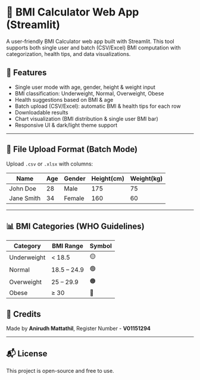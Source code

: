 # 💪 BMI Calculator Web App (Streamlit)

A user-friendly BMI Calculator web app built with Streamlit. This tool supports both single user and batch (CSV/Excel) BMI computation with categorization, health tips, and data visualizations.

## 🚀 Features

- Single user mode with age, gender, height & weight input
- BMI classification: Underweight, Normal, Overweight, Obese
- Health suggestions based on BMI & age
- Batch upload (CSV/Excel): automatic BMI & health tips for each row
- Downloadable results
- Chart visualization (BMI distribution & single user BMI bar)
- Responsive UI & dark/light theme support

---

## 📂 File Upload Format (Batch Mode)

Upload `.csv` or `.xlsx` with columns:

| Name       | Age | Gender | Height(cm) | Weight(kg) |
| ---------- | --- | ------ | ---------- | ---------- |
| John Doe   | 28  | Male   | 175        | 75         |
| Jane Smith | 34  | Female | 160        | 60         |

---

## 📊 BMI Categories (WHO Guidelines)

| Category    | BMI Range   | Symbol |
| ----------- | ----------- | ------ |
| Underweight | < 18.5      | 🟡     |
| Normal      | 18.5 – 24.9 | 🟢     |
| Overweight  | 25 – 29.9   | 🟠     |
| Obese       | ≥ 30        | 🔴     |


## 🙌 Credits
Made by **Anirudh Mattathil**, Register Number - **V01151294**

---

## 📬 License
This project is open-source and free to use.
